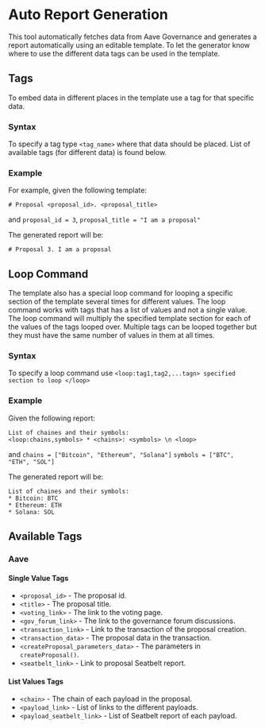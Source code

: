 # Auto Report Generation
This tool automatically fetches data from Aave Governance and generates a report automatically using an editable template. To let the generator know where to use the different data tags can be used in the template.

## Tags
To embed data in different places in the template use a tag for that specific data.

### Syntax
To specify a tag type `<tag_name>` where that data should be placed. List of available tags (for different data) is found below.

### Example
For example, given the following template:
```
# Proposal <proposal_id>. <proposal_title>
```
and `proposal_id = 3`, `proposal_title = "I am a proposal"`

The generated report will be:
```
# Proposal 3. I am a proposal
```

## Loop Command
The template also has a special loop command for looping a specific section of the template several times for different values. The loop command works with tags that has a list of values and not a single value. The loop command will multiply the specified template section for each of the values of the tags looped over. Multiple tags can be looped together but they must have the same number of values in them at all times.

### Syntax
To specify a loop command use `<loop:tag1,tag2,...tagn> specified section to loop </loop>`

### Example
Given the following report:
```
List of chaines and their symbols:
<loop:chains,symbols> * <chains>: <symbols> \n <loop>
```
and `chains = ["Bitcoin", "Ethereum", "Solana"]` `symbols = ["BTC", "ETH", "SOL"]`

The generated report will be:
```
List of chaines and their symbols:
* Bitcoin: BTC
* Ethereum: ETH
* Solana: SOL
```

## Available Tags
### Aave
#### Single Value Tags
* `<proposal_id>` - The proposal id.
* `<title>` - The proposal title.
* `<voting_link>` - The link to the voting page.
* `<gov_forum_link>` - The link to the governance forum discussions.
* `<transaction_link>` - Link to the transaction of the proposal creation.
* `<transaction_data>` - The proposal data in the transaction.
* `<createProposal_parameters_data>` - The parameters in `createProposal()`.
* `<seatbelt_link>` - Link to proposal Seatbelt report.

#### List Values Tags
* `<chain>` - The chain of each payload in the proposal.
* `<payload_link>` - List of links to the different payloads.
* `<payload_seatbelt_link>` - List of Seatbelt report of each payload.
